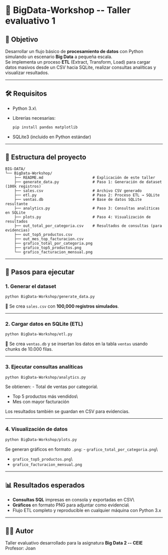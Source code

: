 # 📄 BigData-Workshop -- Taller evaluativo 1

## 🎯 Objetivo

Desarrollar un flujo básico de **procesamiento de datos** con Python
simulando un escenario **Big Data** a pequeña escala.\
Se implementa un proceso **ETL** (Extract, Transform, Load) para cargar
datos masivos desde un CSV hacia SQLite, realizar consultas analíticas y
visualizar resultados.

------------------------------------------------------------------------

## 🛠️ Requisitos

-   Python 3.x\

-   Librerías necesarias:

    ``` bash
    pip install pandas matplotlib
    ```

-   SQLite3 (incluido en Python estándar)

------------------------------------------------------------------------

## 📂 Estructura del proyecto

    BIG-DATA/
    └── BigData-Workshop/
        ├── README.md                      # Explicación de este taller
        ├── generate_data.py               # Paso 1: Generación de dataset (100k registros)
        ├── sales.csv                      # Archivo CSV generado
        ├── etl.py                         # Paso 2: Proceso ETL → SQLite
        ├── ventas.db                      # Base de datos SQLite resultante
        ├── analytics.py                   # Paso 3: Consultas analíticas en SQLite
        ├── plots.py                       # Paso 4: Visualización de resultados
        ├── out_total_por_categoria.csv    # Resultados de consultas (para evidencias)
        ├── out_top5_productos.csv
        ├── out_mes_top_facturacion.csv
        ├── grafico_total_por_categoria.png
        ├── grafico_top5_productos.png
        └── grafico_facturacion_mensual.png

------------------------------------------------------------------------

## 🚀 Pasos para ejecutar

### 1. Generar el dataset

``` bash
python BigData-Workshop/generate_data.py
```

🔹 Se crea `sales.csv` con **100,000 registros simulados**.

------------------------------------------------------------------------

### 2. Cargar datos en SQLite (ETL)

``` bash
python BigData-Workshop/etl.py
```

🔹 Se crea `ventas.db` y se insertan los datos en la tabla `ventas`
usando chunks de 10.000 filas.

------------------------------------------------------------------------

### 3. Ejecutar consultas analíticas

``` bash
python BigData-Workshop/analytics.py
```

Se obtienen: - Total de ventas por categoría\
- Top 5 productos más vendidos\
- Mes con mayor facturación

Los resultados también se guardan en CSV para evidencias.

------------------------------------------------------------------------

### 4. Visualización de datos

``` bash
python BigData-Workshop/plots.py
```

Se generan gráficos en formato `.png`: -
`grafico_total_por_categoria.png`\
- `grafico_top5_productos.png`\
- `grafico_facturacion_mensual.png`

------------------------------------------------------------------------

## 📊 Resultados esperados

-   **Consultas SQL** impresas en consola y exportadas en CSV\
-   **Gráficos** en formato PNG para adjuntar como evidencia\
-   Flujo ETL completo y reproducible en cualquier máquina con Python
    3.x

------------------------------------------------------------------------

## 👨‍💻 Autor

Taller evaluativo desarrollado para la asignatura **Big Data 2 --
CEIE**\
Profesor: Joan
